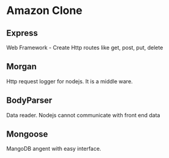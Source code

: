 # Amazon Clone

## Express 
Web Framework - Create Http routes like get, post, put, delete

## Morgan
Http request logger for nodejs. It is a middle ware. 

## BodyParser
Data reader. Nodejs cannot communicate with front end data 

## Mongoose
MangoDB angent with easy interface.

